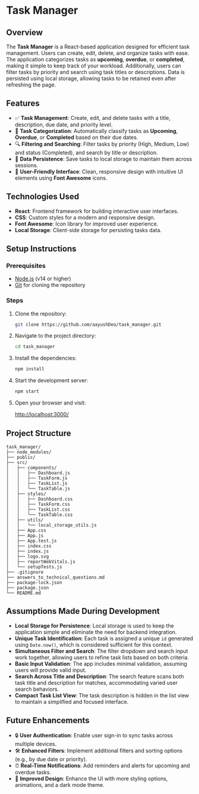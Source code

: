 # **Task Manager**

## **Overview**

The **Task Manager** is a React-based application designed for efficient task management. Users can create, edit, delete, and organize tasks with ease. The application categorizes tasks as **upcoming**, **overdue**, or **completed**, making it simple to keep track of your workload. Additionally, users can filter tasks by priority and search using task titles or descriptions. Data is persisted using local storage, allowing tasks to be retained even after refreshing the page.

## **Features**

-   ✅ **Task Management**: Create, edit, and delete tasks with a title, description, due date, and priority level.
-   📅 **Task Categorization**: Automatically classify tasks as **Upcoming**, **Overdue**, or **Completed** based on their due dates.
-   🔍 **Filtering and Searching**: Filter tasks by priority (High, Medium, Low) and status (Completed), and search by title or description.
-   💾 **Data Persistence**: Save tasks to local storage to maintain them across sessions.
-   🎨 **User-Friendly Interface**: Clean, responsive design with intuitive UI elements using **Font Awesome** icons.

## **Technologies Used**

-   **React**: Frontend framework for building interactive user interfaces.
-   **CSS**: Custom styles for a modern and responsive design.
-   **Font Awesome**: Icon library for improved user experience.
-   **Local Storage**: Client-side storage for persisting tasks data.

## **Setup Instructions**

### **Prerequisites**

-   [Node.js](https://nodejs.org/) (v14 or higher)
-   [Git](https://git-scm.com/) for cloning the repository

### **Steps**

1. Clone the repository:

    ```bash
    git clone https://github.com/aayushDeo/task_manager.git
    ```

2. Navigate to the project directory:

    ```bash
    cd task_manager
    ```

3. Install the dependencies:

    ```bash
    npm install
    ```

4. Start the development server:

    ```bash
    npm start
    ```

5. Open your browser and visit:

    [http://localhost:3000/](http://localhost:3000/)

## **Project Structure**

```plaintext
task_manager/
├── node_modules/
├── public/
├── src/
│   ├── components/
│   │   ├── Dashboard.js
│   │   ├── TaskForm.js
│   │   ├── TaskList.js
│   │   └── TaskTable.js
│   ├── styles/
│   │   ├── Dashboard.css
│   │   ├── TaskForm.css
│   │   ├── TaskList.css
│   │   └── TaskTable.css
│   ├── utils/
│   │   └── local_storage_utils.js
│   ├── App.css
│   ├── App.js
│   ├── App.test.js
│   ├── index.css
│   ├── index.js
│   ├── logo.svg
│   ├── reportWebVitals.js
│   └── setupTests.js
├── .gitignore
├── answers_to_technical_questions.md
├── package-lock.json
├── package.json
└── README.md

```

## **Assumptions Made During Development**

-   **Local Storage for Persistence**: Local storage is used to keep the application simple and eliminate the need for backend integration.
-   **Unique Task Identification**: Each task is assigned a unique `id` generated using `Date.now()`, which is considered sufficient for this context.
-   **Simultaneous Filter and Search**: The filter dropdown and search input work together, allowing users to refine task lists based on both criteria.
-   **Basic Input Validation**: The app includes minimal validation, assuming users will provide valid input.
-   **Search Across Title and Description**: The search feature scans both task title and description for matches, accommodating varied user search behaviors.
-   **Compact Task List View**: The task description is hidden in the list view to maintain a simplified and focused interface.

## **Future Enhancements**

-   🔒 **User Authentication**: Enable user sign-in to sync tasks across multiple devices.
-   🛠️ **Enhanced Filters**: Implement additional filters and sorting options (e.g., by due date or priority).
-   ⏰ **Real-Time Notifications**: Add reminders and alerts for upcoming and overdue tasks.
-   🌙 **Improved Design**: Enhance the UI with more styling options, animations, and a dark mode theme.
